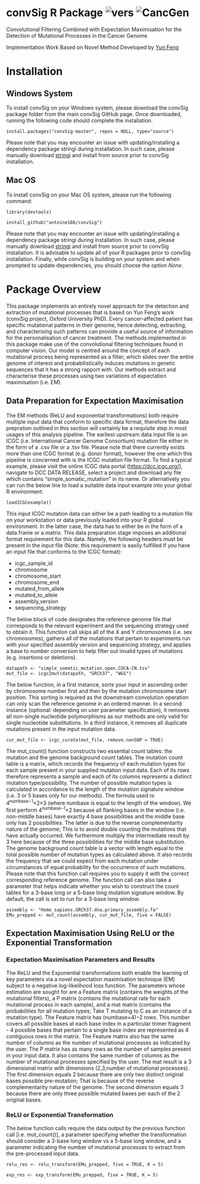 # convSig R Package ![vers](https://img.shields.io/badge/Version-1-blue) ![CancGen](https://img.shields.io/badge/Made%204-Cancer%20Genomics-red)

Convolutional Filtering Combined with Expectation Maximisation for the Detection of Mutational Processes in the Cancer Genome

Implementation Work Based on Novel Method Developed by [Yun Feng](https://github.com/yun-feng)

# Installation

## Windows System

To install convSig on your Windows system, please download the convSig package folder from the main convSig GitHub page. Once downloaded, running the following code should complete the installation.

```
install.packages("convSig-master", repos = NULL, type="source")
```

Please note that you may encounter an issue with updating/installing a dependency package stringi during installation. In such case, please manually download [stringi](https://cran.r-project.org/web/packages/stringi/index.html) and install from source prior to convSig installation.

## Mac OS

To install convSig on your Mac OS system, please run the following command:

```
library(devtools)

install_github("antoine186/convSig")
```

Please note that you may encounter an issue with updating/installing a dependency package stringi during installation. In such case, please manually download [stringi](https://cran.r-project.org/web/packages/stringi/index.html) and install from source prior to convSig installation. It is advisable to update all of your R packages prior to convSig installation. Finally, while convSig is building on your system and when prompted to update dependencies, you should choose the option *None*.

# Package Overview

This package implements an entirely novel approach for the detection and extraction of mutational processes that is based on Yun Feng’s work (convSig project, Oxford University PhD).
Every cancer-affected patient has specific mutational patterns in their genome, hence detecting, extracting, and characterising such patterns can provide a useful source of information for the personalisation of cancer treatment. The methods implemented in this package make use of the convolutional filtering techniques found in computer vision. Our model is centred around the concept of each mutational process being represented as a filter, which slides over the entire genome of interest and probabilistically induces mutations in genetic sequences that it has a strong rapport with. Our methods extract and characterise these processes using two variations of expectation maximisation (i.e. EM).

## Data Preparation for Expectation Maximisation

The EM methods (ReLU and exponential transformations) both require multiple input data that conform to specific data format, therefore the data prepration outlined in this section will certainly be a requisite step in most usages of this analysis pipeline.
The earliest upstream data input file is an ICGC (i.e. International Cancer Genome Consortium) mutation file either in the form of a .csv file or a .tsv file. Please note that there currently exists more than one ICGC format (e.g. donor format), however the one which this pipeline is concerned with is the ICGC mutation file format. To find a typical example, please visit the online ICGC data portal (https://dcc.icgc.org/), navigate to DCC DATA RELEASE, select a project and download any file which contains “simple_somatic_mutation” in its name. Or alternatively you can run the below line to load a suitable data input example into your global R environment:

```
loadICGCexample()
```

This input ICGC mutation data can either be a path leading to a mutation file on your workstation or data previously loaded into your R global environment. In the latter case, the data has to either be in the form of a data.frame or a matrix. This data preparation stage imposes an additional format requirement for this data. Namely, the following headers must be present in the input file (Note: this requirement is easily fulfilled if you have an input file that conforms to the ICGC format):
- icgc_sample_id
- chromosome
- chromosome_start
- chromosome_end
- mutated_from_allele
- mutated_to_allele
- assembly_version
- sequencing_strategy

The below block of code designates the reference genome file that corresponds to the relevant experiment and the sequencing strategy used to obtain it.
This function call skips all of the X and Y chromosomes (i.e. sex chromosomes), gathers all of the mutations that pertain to experiments run with your specified assembly version and sequencing strategy, and applies a base to number conversion to help filter out invalid types of mutations (e.g. insertions or deletions).

```
datapath <- "simple_somatic_mutation.open.COCA-CN.tsv"
mut_file <- icgc2mut(datapath, "GRCh37", "WGS")
```

The below function, in a first instance, sorts your input in ascending order by chromosome number first and then by the mutation chromosome start position. This sorting is required as the downstream convolution operation can only scan the reference genome in an ordered manner.
In a second instance (optional: depending on user parameter specification), it removes all non-single nucleotide polymorphisms as our methods are only valid for single nucleotide substitutions.
In a third instance, it removes all duplicate mutations present in the input mutation data.

```
cur_mut_file <- icgc_curate(mut_file, remove.nonSNP = TRUE)
```

The mut_count() function constructs two essential count tables: the mutation and the genome background count tables.
The mutation count table is a matrix, which records the frequency of each mutation types for each sample present in your supplied mutation input data. Each of its rows therefore represents a sample and each of its columns represents a distinct mutation type/possibility. The number of possible mutation types is calculated in accordance to the length of the mutation signature window (i.e. 3 or 5 bases only for our methods). The formula used is: 4<sup>numbase−1</sup>×2×3 (where numbase is equal to the length of the window). We first perform 4<sup>numbase−1</sup>×2 because all flanking bases in the window (i.e. non-middle bases) have exactly 4 base possibilities and the middle base only has 2 possibilities. The latter is due to the reverse complementarity nature of the genome; This is to avoid double counting the mutations that have actually occurred. We furthermore multiply the intermediate result by 3 here because of the three possibilities for the middle base substitution.
The genome background count table is a vector with length equal to the total possible number of mutation types as calculated above. It also records the frequency that we could expect from each mutation under circumstances of equal probability for the occurrence of such mutations.
Please note that this function call requires you to supply it with the correct corresponding reference genome.
The function call can also take a parameter that helps indicate whether you wish to construct the count tables for a 3-base long or a 5-base long mutation signature window. By default, the call is set to run for a 3-base long window.

```
assembly <- "Homo_sapiens.GRCh37.dna.primary_assembly.fa"
EMu_prepped <- mut_count(assembly, cur_mut_file, five = FALSE)
```

## Expectation Maximisation Using ReLU or the Exponential Transformation

### Expectation Maximisation Parameters and Results

The ReLU and the Exponential transformations both enable the learning of key parameters via a novel expectation maximisation technique (EM) subject to a negative log-likelihood loss function. The parameters whose estimation are sought for are a Feature matrix (contains the weights of the mutational filters), a P matrix (contains the mutational rate for each mutational process in each sample), and a mat matrix (contains the probabilities for all mutation types; Take T mutating to C as an instance of a mutation type).
The Feature matrix has (numbase×4)−2 rows. This number covers all possible bases at each base index in a particular trimer fragment - 4 possible bases that pertain to a single base index are represented as 4 contiguous rows in the matrix. The Feature matrix also has the same number of columns as the number of mutational processes as indicated by the user.
The P matrix has as many rows as the number of samples present in your input data. It also contains the same number of columns as the number of mutational processes specified by the user.
The mat result is a 3 dimensional matrix with dimensions (2,3,number of mutational processes). The first dimension equals 2 because there are only two distinct original bases possible pre-mutation; That is because of the reverse complementarity nature of the genome. The second dimension equals 3 because there are only three possible mutated bases per each of the 2 original bases.

### ReLU or Exponential Transformation

The below function calls require the data output by the previous function call [i.e. mut_count()], a parameter specifying whether the transformation should consider a 3-base long window vs a 5-base long window, and a parameter indicating the number of mutational processes to extract from the pre-processed input data.

```
relu_res <- relu_transform(EMu_prepped, five = TRUE, K = 5)
```

```
exp_res <- exp_transform(EMu_prepped, five = TRUE, K = 5)
```
